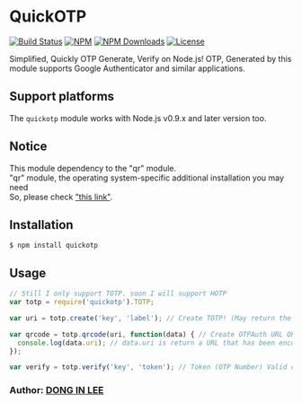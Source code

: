 # QuickOTP

[![Build Status](https://travis-ci.org/donginl/quickotp.svg?branch=master)](https://travis-ci.org/donginl/quickotp)
[![NPM](https://img.shields.io/npm/v/quickotp.svg)](https://npmjs.org/package/quickotp)
[![NPM Downloads](https://img.shields.io/npm/dm/quickotp.svg)](https://npmjs.org/package/quickotp)
[![License](https://img.shields.io/badge/license-MIT-yellow.svg)]()

Simplified, Quickly OTP Generate, Verify on Node.js!
OTP, Generated by this module supports Google Authenticator and similar applications.

## Support platforms
The `quickotp` module works with Node.js v0.9.x and later version too.

## Notice
This module dependency to the "qr" module.<br>
"qr" module, the operating system-specific additional installation you may need<br>
So, please check ["this link"](https://www.npmjs.com/package/qr).

## Installation
```
$ npm install quickotp
```

## Usage

```js
// Still I only support TOTP. soon I will support HOTP
var totp = require('quickotp').TOTP;

var uri = totp.create('key', 'label'); // Create TOTP! (May return the URL with "otpauth" schema)

var qrcode = totp.qrcode(uri, function(data) { // Create OTPAuth URL QRCode
  console.log(data.uri); // data.uri is return a URL that has been encoded QRCode in Base64. (Content-Type: image/png)
});

var verify = totp.verify('key', 'token'); // Token (OTP Number) Valid check (If valid : return to 'true', invalid : return to false)
```

### Author: [DONG IN LEE](https://github.com/donginl)
